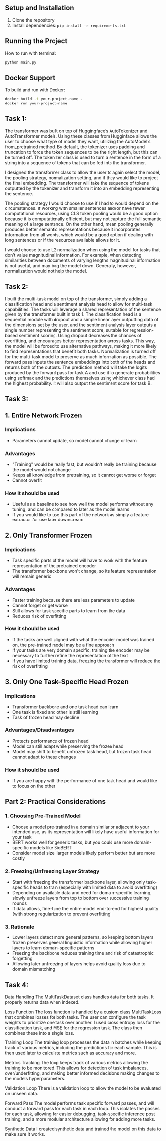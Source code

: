 ## Setup and Installation
1. Clone the repository
2. Install dependencies: `pip install -r requirements.txt`

## Running the Project
How to run with terminal:
```bash
python main.py
```

## Docker Support
To build and run with Docker:
```bash
docker build -t your-project-name .
docker run your-project-name
```

## Task 1: 
The transformer was built on top of Huggingface’s AutoTokenizer and AutoTransformer models. Using these classes from Hugginface allows the user to choose what type of model they want, utilizing the AutoModel’s from_pretrained method. By default, the tokenizer uses padding and truncation to force the token sequences to be the right length, but this can be turned off. The tokenizer class is used to turn a sentence in the form of a string into a sequence of tokens that can be fed into the transformer. 

I designed the transformer class to allow the user to again select the model, the pooling strategy, normalization setting, and if they would like to project the final embedding. The transformer will take the sequence of tokens outputted by the tokenizer and transform it into an embedding representing the sentence. 

The pooling strategy I would choose to use if I had to would depend on the circumstances. If working with smaller sentences and/or have fewer computational resources, using CLS token pooling would be a good option because it is computationally efficient, but may not capture the full semantic meaning of a large sentence. On the other hand, mean pooling generally produces better semantic representations because it incorporates information from all words, which would be a good option if dealing with long sentences or if the resources available allows for it. 

I would choose to use L2 normalization when using the model for tasks that don’t value magnitudinal information. For example, when detecting similarities between documents of varying lengths magnitudinal information is not useful, and may bog the model down. Generally, however, normalization would not help the model. 

## Task 2: 
I built the multi-task model on top of the transformer, simply adding a classification head and a sentiment analysis head to allow for multi-task capabilities. The tasks will leverage a shared representation of the sentence given by the transformer built in task 1. The classification head is a sequential module with dropout and a simple linear layer outputting data of the dimensions set by the user, and the sentiment analysis layer outputs a single number representing the sentiment score, suitable for regression-based sentiment scoring. Using dropout decreases the chances of overfitting, and encourages better representation across tasks. This way, the model will be forced to use alternative pathways, making it more likely to find representations that benefit both tasks. Normalization is turned off for the multi-task model to preserve as much information as possible. The forward pass inputs the sentence embeddings into both of the heads and returns both of the outputs. The prediction method will take the logits produced by the forward pass for task A and use it to generate probabilities using softmax and the predictions themselves using whichever class had the highest probability. It will also output the sentiment score for task B. 

## Task 3:
## 1. Entire Network Frozen

### Implications
- Parameters cannot update, so model cannot change or learn

### Advantages
- "Training" would be really fast, but wouldn't really be training because the model would not change
- Keeps all knowledge from pretraining, so it cannot get worse or forget
- Cannot overfit

### How it should be used
- Useful as a baseline to see how well the model performs without any tuning, and can be compared to later as the model learns
- If you would like to use this part of the network as simply a feature extractor for use later downstream

## 2. Only Transformer Frozen

### Implications
- Task specific parts of the model will have to work with the feature representation of the pretrained encoder
- The transformer backbone won't change, so its feature representation will remain generic

### Advantages
- Faster training because there are less parameters to update
- Cannot forget or get worse
- Still allows for task specific parts to learn from the data
- Reduces risk of overfitting

### How it should be used
- If the tasks are well aligned with what the encoder model was trained on, the pre-trained model may be a fine approach
- If your tasks are very domain specific, training the encoder may be necessary to further refine the representation of the text
- If you have limited training data, freezing the transformer will reduce the risk of overfitting

## 3. Only One Task-Specific Head Frozen

### Implications
- Transformer backbone and one task head can learn
- One task is fixed and other is still learning
- Task of frozen head may decline

### Advantages/Disadvantages
- Protects performance of frozen head
- Model can still adapt while preserving the frozen head
- Model may shift to benefit unfrozen task head, but frozen task head cannot adapt to these changes

### How it should be used
- If you are happy with the performance of one task head and would like to focus on the other

## Part 2: Practical Considerations

### 1. Choosing Pre-Trained Model
- Choose a model pre-trained in a domain similar or adjacent to your intended use, as its representation will likely have useful information for your task
- BERT works well for generic tasks, but you could use more domain-specific models like BioBERT
- Consider model size: larger models likely perform better but are more costly

### 2. Freezing/Unfreezing Layer Strategy
- Start with freezing the transformer backbone layer, allowing only task-specific heads to train (especially with limited data to avoid overfitting)
- Depending on available data and need for domain-specific learning, slowly unfreeze layers from top to bottom over successive training rounds
- If data allows, fine-tune the entire model end-to-end for highest quality (with strong regularization to prevent overfitting)

### 3. Rationale
- Lower layers detect more general patterns, so keeping bottom layers frozen preserves general linguistic information while allowing higher layers to learn domain-specific patterns
- Freezing the backbone reduces training time and risk of catastrophic forgetting
- Allowing later unfreezing of layers helps avoid quality loss due to domain mismatching


## Task 4: 
Data Handling
The MultiTaskDataset class handles data for both tasks. It properly returns data when indexed.

Loss Function
The loss function is handled by a custom class MultiTaskLoss that combines losses for both tasks. The user can configure the task weights to prioritize one task over another. I used cross entropy loss for the classification task, and MSE for the regression task. The class then combines these into a single loss. 

Training Loop
The training loop processes the data in batches while keeping track of various metrics, including the predictions for each sample. This is then used later to calculate metrics such as accuracy and more. 

Metrics Tracking
The loop keeps track of various metrics allowing the training to be monitored. This allows for detection of task imbalances, over/underfitting, and making better informed decisions making changes to the models hyperparameters. 

Validation Loop
There is a validation loop to allow the model to be evaluated on unseen data. 

Forward Pass
The model performs task specific forward passes, and will conduct a forward pass for each task in each loop. This isolates the passes for each task, allowing for easier debugging, task-specific inference post training, and a more modular architecture allowing for adding more tasks. 

Synthetic Data 
I created synthetic data and trained the model on this data to make sure it works. 
